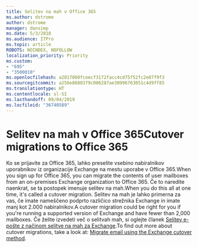 ```yaml
---
title: Selitev na mah v Office 365
ms.author: dstrome
author: dstrome
manager: dansimp
ms.date: 5/3/2018
ms.audience: ITPro
ms.topic: article
ROBOTS: NOINDEX, NOFOLLOW
localization_priority: Priority
ms.custom:
- "695"
- "3500010"
ms.openlocfilehash: a2017060fceecf3172facc4cd75f52fc2e07f9f3
ms.sourcegitcommit: a256e8680379c006287ae30996763051c4d9ff85
ms.translationtype: HT
ms.contentlocale: sl-SI
ms.lasthandoff: 09/04/2019
ms.locfileid: "36740589"
---
```

# <a name="cutover-migrations-to-office-365"></a><span data-ttu-id="b4d71-102">Selitev na mah v Office 365</span><span class="sxs-lookup"><span data-stu-id="b4d71-102">Cutover migrations to Office 365</span></span>

<span data-ttu-id="b4d71-103">Ko se prijavite za Office 365, lahko preselite vsebino nabiralnikov uporabnikov iz organizacije Exchange na mestu uporabe v Office 365.</span><span class="sxs-lookup"><span data-stu-id="b4d71-103">When you sign up for Office 365, you can migrate the contents of user mailboxes from an on-premises Exchange organization to Office 365.</span></span> <span data-ttu-id="b4d71-104">Če to naredite naenkrat, se ta postopek imenuje selitev na mah.</span><span class="sxs-lookup"><span data-stu-id="b4d71-104">When you do this all at one time, it's called a cutover migration.</span></span> <span data-ttu-id="b4d71-105">Selitev na mah je lahko primerna za vas, če imate nameščeno podprto različico strežnika Exchange in imate manj kot 2.000 nabiralnikov.</span><span class="sxs-lookup"><span data-stu-id="b4d71-105">A cutover migration could be right for you if you're running a supported version of Exchange and have fewer than 2,000 mailboxes.</span></span> <span data-ttu-id="b4d71-106">Če želite izvedeti več o selitvah mah, si oglejte članek [Selitev e-pošte z načinom selitve na mah za Exchange](https://docs.microsoft.com/Exchange/mailbox-migration/cutover-migration-to-office-365).</span><span class="sxs-lookup"><span data-stu-id="b4d71-106">To find out more about cutover migrations, take a look at: [Migrate email using the Exchange cutover method](https://docs.microsoft.com/Exchange/mailbox-migration/cutover-migration-to-office-365).</span></span>
  